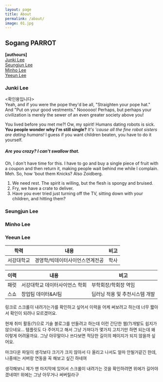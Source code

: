 ```yaml
---
layout: page
title: About
permalink: /about/
image: 01.jpg
---
```

## Sogang PARROT
<strong >[authours]</strong>\
[Junki Lee](#junki-lee)\
[Seungjun Lee](#seungjun-lee)\
[Minho Lee](#minho-lee)\
[Yeeun Lee](#yeeun-lee)
### Junki Lee
<확인용입니다>\
Yeah, and if you were the pope they'd be all, "Straighten your pope hat." And "Put on your good vestments." Noooooo! Perhaps, but perhaps your civilization is merely the sewer of an even greater society above you!

You lived before you met me?! Ow, my spirit! Humans dating robots is sick. __You people wonder why I'm still single?__ *It's 'cause all the fine robot sisters are dating humans!* I guess if you want children beaten, you have to do it yourself.

##### Are you crazy? I can't swallow that.

Oh, I don't have time for this. I have to go and buy a single piece of fruit with a coupon and then return it, making people wait behind me while I complain. Meh. So, how 'bout them Knicks? Also Zoidberg.

1. We need rest. The spirit is willing, but the flesh is spongy and bruised.
2. Fry, we have a crate to deliver.
3. Have you ever tried just turning off the TV, sitting down with your children, and hitting them?


### Seungjun Lee
### Minho Lee
### Yeeun Lee
|학력|내용|비고|
|------|-------|--------|
|서강대학교|경영학/빅데이터사이언스연계전공|학사|

|이력|내용|비고|
|-----|-----|-----|
|패럿|서강대학교 데이터사이언스 학회|부학회장/학회장 역임|
|스쇼|창업팀 데이터&AI팀|딥러닝 적용 및 추천시스템 개발|여

링크로 스크롤이 내려가는가를 확인하고 싶어서 이력을 어케 써보려고 하는데 너무 짧아서 확인이 되려나 모르겠어요.

현재 취미 활동(?)으로 기술 블로그를 만들려고 하는데 이런 간단한 웹(?)개발도 쉽지가 않으네요... 템플릿도 다 주어지고 해서 그냥 가져다가 몇가지
고치기만 하면 되는데 왜 이렇게 어려울까요. 그냥 아무말이나 쓰다보면 적당한 길이의 페이지가 되지 않을까 싶어요.

마크다운 파일이 생각보다 크기가 크지 않아서 다 올리고 나서도 얼마 안될거같긴 한데, 나중에는 서버랑 연동을 꼭 해보고 싶긴 하네여

생각해보니 제가 맨 마지막에 있어서 스크롤이 내려가는 것을 확인하려면 위에가 길어야 겠네여!! 위에는 그냥 아무거나 써버릴라구


